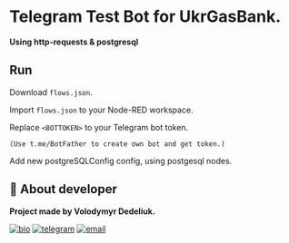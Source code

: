 
# Telegram Test Bot for UkrGasBank.

**Using http-requests & postgresql**

## Run 

Download ``flows.json``.

Import ``flows.json`` to your Node-RED workspace.

Replace `<BOTTOKEN>` to your Telegram bot token. 

`(Use t.me/BotFather to create own bot and get token.)`

Add new postgreSQLConfig config, using postgesql nodes.


## 👤 About developer
**Project made by Volodymyr Dedeliuk.**

[![bio](https://img.shields.io/badge/Bio_Webpage-000?style=for-the-badge&logo=ko-fi&logoColor=white)](https://monke.party/kun)
[![telegram](https://img.shields.io/badge/telegram-1DA1F2?style=for-the-badge&logo=telegram&logoColor=white)](https://www.linkedin.com/)
[![email](https://img.shields.io/badge/email-ffbf00?style=for-the-badge&logo=gmail&logoColor=black)](mailto:vaysed.dev@gmail.com/)

